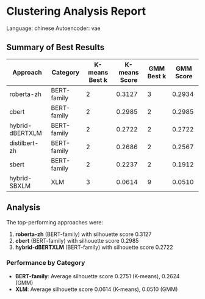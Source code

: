 # Clustering Analysis Report

Language: chinese
Autoencoder: vae

## Summary of Best Results

| Approach             | Category     |  K-means Best k |  K-means Score  | GMM Best k | GMM Score  |
|----------------------|--------------|-----------------|-----------------|------------|------------|
| roberta-zh           | BERT-family  |        2        |      0.3127     |     3      |   0.2934   |
| cbert                | BERT-family  |        2        |      0.2985     |     2      |   0.2985   |
| hybrid-dBERTXLM      | BERT-family  |        2        |      0.2722     |     2      |   0.2722   |
| distilbert-zh        | BERT-family  |        2        |      0.2686     |     2      |   0.2567   |
| sbert                | BERT-family  |        2        |      0.2237     |     2      |   0.1912   |
| hybrid-SBXLM         | XLM          |        3        |      0.0614     |     9      |   0.0510   |


## Analysis

The top-performing approaches were:

1. **roberta-zh** (BERT-family) with silhouette score 0.3127
2. **cbert** (BERT-family) with silhouette score 0.2985
3. **hybrid-dBERTXLM** (BERT-family) with silhouette score 0.2722

### Performance by Category

- **BERT-family**: Average silhouette score 0.2751 (K-means), 0.2624 (GMM)
- **XLM**: Average silhouette score 0.0614 (K-means), 0.0510 (GMM)
